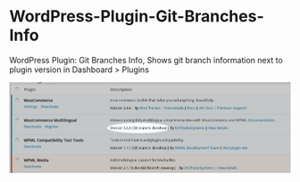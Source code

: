 # WordPress-Plugin-Git-Branches-Info
WordPress Plugin: Git Branches Info, Shows git branch information next to plugin version in Dashboard > Plugins

![Screenshot](https://raw.githubusercontent.com/kkarpieszuk/WordPress-Plugin-Git-Branches-Info/master/screenshot.png)
